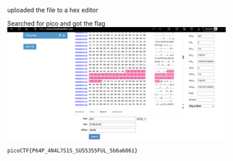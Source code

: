 uploaded the file to a hex editor

Searched for pico and got the flag
![hexeditor](img1.png)

```
picoCTF{P64P_4N4L7S1S_SU55355FUL_5b6a6061}
```